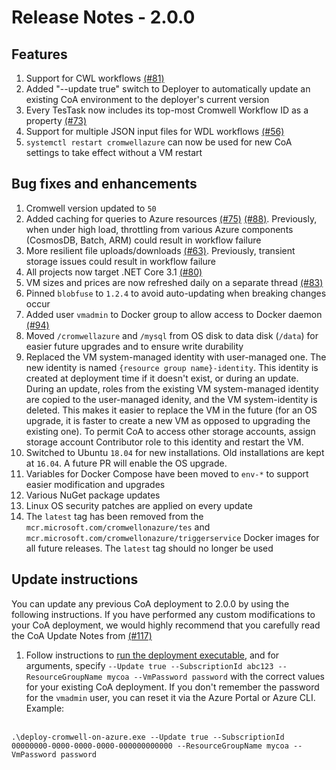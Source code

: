 # Release Notes - 2.0.0
## Features
1.  Support for CWL workflows [(#81)](https://github.com/microsoft/CromwellOnAzure/pull/81)
2.  Added "--update true" switch to Deployer to automatically update an existing CoA environment to the deployer's current version
3.  Every TesTask now includes its top-most Cromwell Workflow ID as a property [(#73)](https://github.com/microsoft/CromwellOnAzure/pull/73)
4.  Support for multiple JSON input files for WDL workflows [(#56)](https://github.com/microsoft/CromwellOnAzure/pull/56)
5.  `systemctl restart cromwellazure` can now be used for new CoA settings to take effect without a VM restart

## Bug fixes and enhancements

1.  Cromwell version updated to `50`
2.  Added caching for queries to Azure resources [(#75)](https://github.com/microsoft/CromwellOnAzure/pull/75) [(#88)](https://github.com/microsoft/CromwellOnAzure/pull/88).  Previously, when under high load, throttling from various Azure components (CosmosDB, Batch, ARM) could result in workflow failure
3.  More resilient file uploads/downloads [(#63)](https://github.com/microsoft/CromwellOnAzure/pull/63).  Previously, transient storage issues could result in workflow failure
4.  All projects now target .NET Core 3.1 [(#80)](https://github.com/microsoft/CromwellOnAzure/pull/80)
5.  VM sizes and prices are now refreshed daily on a separate thread [(#83)](https://github.com/microsoft/CromwellOnAzure/pull/83)
6.  Pinned `blobfuse` to `1.2.4` to avoid auto-updating when breaking changes occur
7.  Added user `vmadmin` to Docker group to allow access to Docker daemon [(#94)](https://github.com/microsoft/CromwellOnAzure/pull/94)
8.  Moved `/cromwellazure` and `/mysql` from OS disk to data disk (`/data`) for easier future upgrades and to ensure write durability
9.  Replaced the VM system-managed identity with user-managed one. The new identity is named `{resource group name}-identity`. This identity is created at deployment time if it doesn't exist, or during an update. During an update, roles from the existing VM system-managed identity are copied to the user-managed idenity, and the VM system-identity is deleted. This makes it easier to replace the VM in the future (for an OS upgrade, it is faster to create a new VM as opposed to upgrading the existing one). To permit CoA to access other storage accounts, assign storage account Contributor role to this identity and restart the VM.
10.  Switched to Ubuntu `18.04` for new installations. Old installations are kept at `16.04`. A future PR will enable the OS upgrade.
11.  Variables for Docker Compose have been moved to `env-*` to support easier modification and upgrades
12.  Various NuGet package updates
13.  Linux OS security patches are applied on every update
14.  The `latest` tag has been removed from the `mcr.microsoft.com/cromwellonazure/tes` and `mcr.microsoft.com/cromwellonazure/triggerservice` Docker images for all future releases.  The `latest` tag should no longer be used

## Update instructions

You can update any previous CoA deployment to 2.0.0 by using the following instructions.  If you have performed any custom modifications to your CoA deployment, we would highly recommend that you carefully read the CoA Update Notes from [(#117)](https://github.com/microsoft/CromwellOnAzure/pull/117)
1.  Follow instructions to [run the deployment executable](https://github.com/microsoft/CromwellOnAzure#run-the-deployment-executable), and for arguments, specify `--Update true --SubscriptionId abc123 --ResourceGroupName mycoa --VmPassword password` with the correct values for your existing CoA deployment. If you don't remember the password for the `vmadmin` user, you can reset it via the Azure Portal or Azure CLI.  Example:<br/><br/>
 
`.\deploy-cromwell-on-azure.exe --Update true --SubscriptionId 00000000-0000-0000-0000-000000000000 --ResourceGroupName mycoa --VmPassword password`